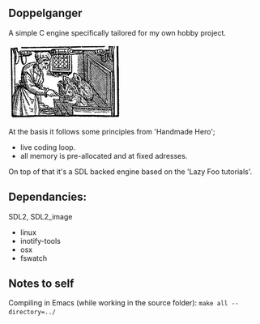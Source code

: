 Doppelganger
------------

A simple C engine specifically tailored for my own hobby project.

![Alt text](/resources/familiars.jpg?raw=true "Witch and her familiars")


At the basis it follows some principles from 'Handmade Hero';
- live coding loop.
- all memory is pre-allocated and at fixed adresses.

On top of that it's a SDL backed engine based on the 'Lazy Foo tutorials'.


Dependancies:
-------------
SDL2, SDL2_image
* linux
* inotify-tools
* osx
* fswatch



Notes to self
-------------

Compiling in Emacs (while working in the source folder):
`make all --directory=../`
